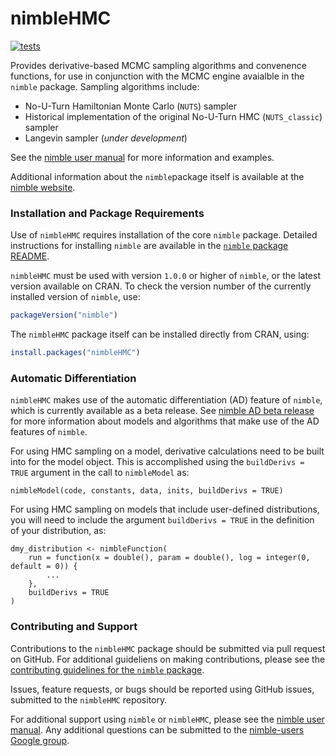 # nimbleHMC

[![tests](https://github.com/nimble-dev/nimbleHMC/workflows/tests/badge.svg)](https://github.com/nimble-dev/nimbleHMC/actions)

Provides derivative-based MCMC sampling algorithms and convenence functions, for use in conjunction with the MCMC engine avaialble in the `nimble` package.  Sampling algorithms include:

- No-U-Turn Hamiltonian Monte Carlo (`NUTS`) sampler
- Historical implementation of the original No-U-Turn HMC (`NUTS_classic`) sampler
- Langevin sampler (*under development*)

See the [nimble user manual](https://r-nimble.org/html_manual/cha-mcmc.html#subsec:HMC) for more information and examples.

Additional information about the `nimble`package itself is available at the [nimble website](https://r-nimble.org/).



### Installation and Package Requirements

Use of `nimbleHMC` requires installation of the core `nimble` package.  Detailed instructions for installing `nimble` are available in the [`nimble` package README](https://github.com/nimble-dev/nimble/blob/devel/README.md).

`nimbleHMC` must be used with version `1.0.0` or higher of `nimble`, or the latest version available on CRAN.  To check the version number of the currently installed version of `nimble`, use:

```r
packageVersion("nimble")
```

The `nimbleHMC` package itself can be installed directly from CRAN, using:

```r
install.packages("nimbleHMC")
```


<!--
library(remotes)
remotes::install_github("nimble-dev/nimble", ref = "devel", subdir = "packages/nimble")
remotes::install_github("nimble-dev/nimbleHMC", ref="master", subdir = "nimbleHMC")

For errors during installation of `nimbleHMC` occuring on Windows machines, relating to either of the following error messages:

Error: package 'nimble' is not installed for 'arch = i386'
Error: loading failed for 'i386'

try installing the `nimbleHMC` package using:

remotes::install_github("nimble-dev/nimbleHMC", ref="master", subdir = "nimbleHMC", INSTALL_opts=c("--no-multiarch"))
-->



### Automatic Differentiation

`nimbleHMC` makes use of the automatic differentiation (AD) feature of `nimble`, which is currently available as a beta release.  See [nimble AD beta release](https://r-nimble.org/ad-beta) for more information about models and algorithms that make use of the AD features of `nimble`.

<!--
In order to use HMC sampling (and other derivative-based algorithms), derivatives need to be enabled for `nimble` using the setting:
nimbleOptions(enableDerivs = TRUE)
-->

For using HMC sampling on a model, derivative calculations need to be built into for the model object.  This is accomplished using the `buildDerivs = TRUE` argument in the call to `nimbleModel` as:
```
nimbleModel(code, constants, data, inits, buildDerivs = TRUE)
```

For using HMC sampling on models that include user-defined distributions, you will need to include the argument `buildDerivs = TRUE` in the definition of your distribution, as:

```
dmy_distribution <- nimbleFunction(
    run = function(x = double(), param = double(), log = integer(0, default = 0)) {
        ...
    },
    buildDerivs = TRUE
)
```


### Contributing and Support

Contributions to the `nimbleHMC` package should be submitted via pull request on GitHub.  For additional guideliens on making contributions, please see the [contributing guidelines for the `nimble` package](https://github.com/nimble-dev/nimble/blob/devel/CONTRIBUTING.md).

Issues, feature requests, or bugs should be reported using GitHub issues, submitted to the `nimbleHMC` repository.

For additional support using `nimble` or `nimbleHMC`, please see the [nimble user manual](https://r-nimble.org/html_manual/cha-welcome-nimble.html).  Any additional questions can be submitted to the [nimble-users Google group](https://groups.google.com/g/nimble-users).

